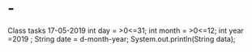# -
Class tasks
17-05-2019
int day = >0<=31;
int month = >0<=12;
int year =2019 ;
String date = d-month-year;
System.out.println(String data);
